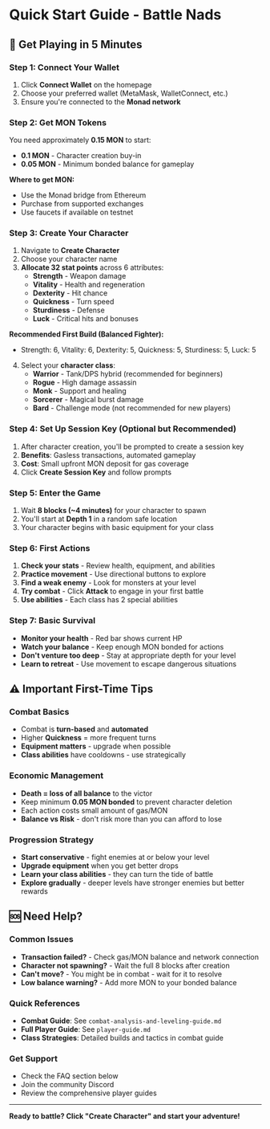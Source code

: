 # Quick Start Guide - Battle Nads

## 🚀 Get Playing in 5 Minutes

### Step 1: Connect Your Wallet
1. Click **Connect Wallet** on the homepage
2. Choose your preferred wallet (MetaMask, WalletConnect, etc.)
3. Ensure you're connected to the **Monad network**

### Step 2: Get MON Tokens
You need approximately **0.15 MON** to start:
- **0.1 MON** - Character creation buy-in
- **0.05 MON** - Minimum bonded balance for gameplay

**Where to get MON:**
- Use the Monad bridge from Ethereum
- Purchase from supported exchanges
- Use faucets if available on testnet

### Step 3: Create Your Character
1. Navigate to **Create Character**
2. Choose your character name
3. **Allocate 32 stat points** across 6 attributes:
   - **Strength** - Weapon damage
   - **Vitality** - Health and regeneration
   - **Dexterity** - Hit chance
   - **Quickness** - Turn speed
   - **Sturdiness** - Defense
   - **Luck** - Critical hits and bonuses

**Recommended First Build (Balanced Fighter):**
- Strength: 6, Vitality: 6, Dexterity: 5, Quickness: 5, Sturdiness: 5, Luck: 5

4. Select your **character class**:
   - **Warrior** - Tank/DPS hybrid (recommended for beginners)
   - **Rogue** - High damage assassin
   - **Monk** - Support and healing
   - **Sorcerer** - Magical burst damage
   - **Bard** - Challenge mode (not recommended for new players)

### Step 4: Set Up Session Key (Optional but Recommended)
1. After character creation, you'll be prompted to create a session key
2. **Benefits**: Gasless transactions, automated gameplay
3. **Cost**: Small upfront MON deposit for gas coverage
4. Click **Create Session Key** and follow prompts

### Step 5: Enter the Game
1. Wait **8 blocks (~4 minutes)** for your character to spawn
2. You'll start at **Depth 1** in a random safe location
3. Your character begins with basic equipment for your class

### Step 6: First Actions
1. **Check your stats** - Review health, equipment, and abilities
2. **Practice movement** - Use directional buttons to explore
3. **Find a weak enemy** - Look for monsters at your level
4. **Try combat** - Click **Attack** to engage in your first battle
5. **Use abilities** - Each class has 2 special abilities

### Step 7: Basic Survival
- **Monitor your health** - Red bar shows current HP
- **Watch your balance** - Keep enough MON bonded for actions
- **Don't venture too deep** - Stay at appropriate depth for your level
- **Learn to retreat** - Use movement to escape dangerous situations

## ⚠️ Important First-Time Tips

### Combat Basics
- Combat is **turn-based** and **automated**
- Higher **Quickness** = more frequent turns
- **Equipment matters** - upgrade when possible
- **Class abilities** have cooldowns - use strategically

### Economic Management
- **Death = loss of all balance** to the victor
- Keep minimum **0.05 MON bonded** to prevent character deletion
- Each action costs small amount of gas/MON
- **Balance vs Risk** - don't risk more than you can afford to lose

### Progression Strategy
- **Start conservative** - fight enemies at or below your level
- **Upgrade equipment** when you get better drops
- **Learn your class abilities** - they can turn the tide of battle
- **Explore gradually** - deeper levels have stronger enemies but better rewards

## 🆘 Need Help?

### Common Issues
- **Transaction failed?** - Check gas/MON balance and network connection
- **Character not spawning?** - Wait the full 8 blocks after creation
- **Can't move?** - You might be in combat - wait for it to resolve
- **Low balance warning?** - Add more MON to your bonded balance

### Quick References
- **Combat Guide**: See `combat-analysis-and-leveling-guide.md`
- **Full Player Guide**: See `player-guide.md`
- **Class Strategies**: Detailed builds and tactics in combat guide

### Get Support
- Check the FAQ section below
- Join the community Discord
- Review the comprehensive player guides

---

**Ready to battle? Click "Create Character" and start your adventure!**